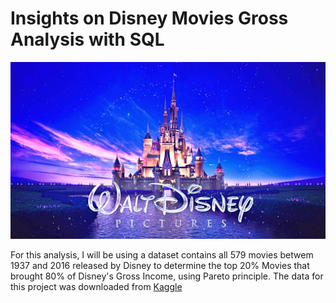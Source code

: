 # Insights on Disney Movies Gross Analysis with SQL
![](https://github.com/ukokobili/disney_movies_analysis/blob/main/Image/Disney.jpeg)

For this analysis, I will be using a dataset contains all 579 movies betwem 1937 and 2016 released by Disney to determine the top 20% Movies that brought 80% of Disney's Gross Income, using Pareto principle. The data for this project was downloaded from [Kaggle](https://www.kaggle.com/rashikrahmanpritom/disney-movies-19372016-total-gross)

